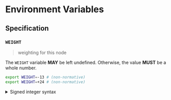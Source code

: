 # Environment Variables

## Specification

### `WEIGHT`

> weighting for this node

The `WEIGHT` variable **MAY** be left undefined. Otherwise, the value **MUST**
be a whole number.

```bash
export WEIGHT=-13 # (non-normative)
export WEIGHT=+24 # (non-normative)
```

<details>
<summary>Signed integer syntax</summary>

Signed integers can only be specified using decimal notation. A leading positive
sign (`+`) is **OPTIONAL**. A leading negative sign (`-`) is **REQUIRED** in
order to specify a negative value.

Internally, the `WEIGHT` variable is represented using a signed 8-bit integer
type (`int8`); any value that overflows this data-type is invalid.

</details>
